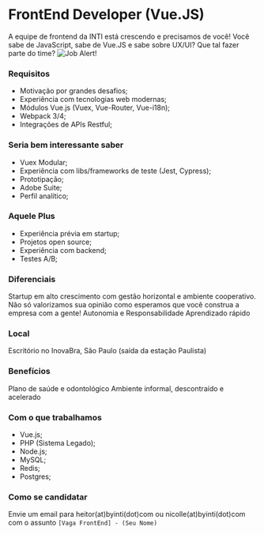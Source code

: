 # FrontEnd Developer (Vue.JS)

A equipe de frontend da INTI está crescendo e precisamos de você! Você sabe de JavaScript, sabe de Vue.JS e sabe sobre UX/UI? Que tal fazer parte do time?
![Job Alert!](https://media.giphy.com/media/1d7E5ogkVOdY4yiMPY/giphy.gif)

### Requisitos
- Motivação por grandes desafios;
- Experiência com tecnologias web modernas;
- Módulos Vue.js (Vuex, Vue-Router, Vue-i18n);
- Webpack 3/4;
- Integrações de APIs Restful;

### Seria bem interessante saber
- Vuex Modular;
- Experiência com libs/frameworks de teste (Jest, Cypress);
- Prototipação;
- Adobe Suite;
- Perfil analítico;

### Aquele Plus
- Experiência prévia em startup;
- Projetos open source;
- Experiência com backend;
- Testes A/B;

### Diferenciais
Startup em alto crescimento com gestão horizontal e ambiente cooperativo. Não só valorizamos sua opinião como esperamos que você construa a empresa com a gente!
Autonomia e Responsabilidade
Aprendizado rápido

### Local
Escritório no InovaBra, São Paulo (saída da estação Paulista)

### Benefícios
Plano de saúde e odontológico
Ambiente informal, descontraído e acelerado

### Com o que trabalhamos
- Vue.js;
- PHP (Sistema Legado);
- Node.js;
- MySQL;
- Redis;
- Postgres;

### Como se candidatar

Envie um email para heitor(at)byinti(dot)com ou nicolle(at)byinti(dot)com com o assunto `[Vaga FrontEnd] - (Seu Nome)` 